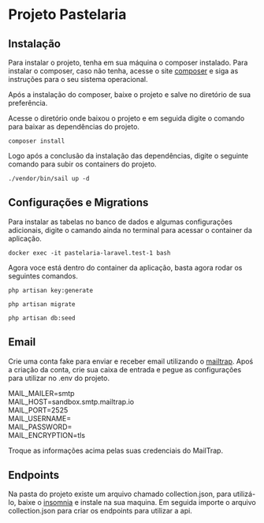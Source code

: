 # Projeto Pastelaria

## Instalação
Para instalar o projeto, tenha em sua máquina o composer instalado.
Para instalar o composer, caso não tenha, acesse o site [composer](https://getcomposer.org/) e siga as instruções para o seu sistema operacional.

Após a instalação do composer, baixe o projeto e salve no diretório de sua preferência.

Acesse o diretório onde baixou o projeto e em seguida digite o comando para baixar as dependências do projeto.

`composer install`

Logo após a conclusão da instalação das dependências, digite o seguinte comando para subir os containers do projeto.

`./vendor/bin/sail up -d`

## Configurações e Migrations

Para instalar as tabelas no banco de dados e algumas configurações adicionais, digite o camando ainda no terminal para acessar o container da aplicação.

`docker exec -it pastelaria-laravel.test-1 bash`

Agora voce está dentro do container da aplicação, basta agora rodar os seguintes comandos.

`php artisan key:generate`

`php artisan migrate`

`php artisan db:seed`


## Email

Crie uma conta fake para enviar e receber email utilizando o [mailtrap](https://mailtrap.io/).
Apoś a criação da conta, crie sua caixa de entrada e pegue as configurações para utilizar no .env do projeto.

MAIL_MAILER=smtp <br>
MAIL_HOST=sandbox.smtp.mailtrap.io <br>
MAIL_PORT=2525 <br>
MAIL_USERNAME= <br>
MAIL_PASSWORD= <br>
MAIL_ENCRYPTION=tls <br>

Troque as informações acima pelas suas credenciais do MailTrap.

## Endpoints

Na pasta do projeto existe um arquivo chamado collection.json, para utilizá-lo, baixe o [insomnia](https://insomnia.rest/download) e instale na sua maquina.
Em seguida importe o arquivo collection.json para criar os endpoints para utilizar a api.